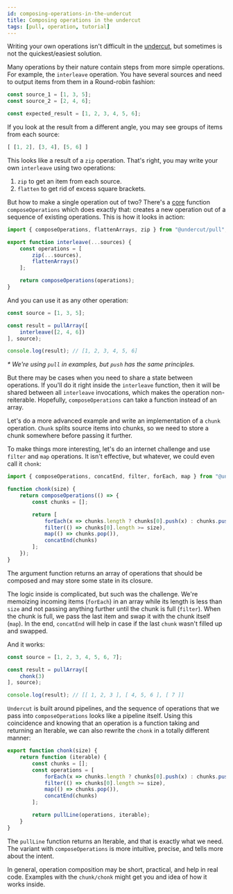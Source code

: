 ```yaml
---
id: composing-operations-in-the-undercut
title: Composing operations in the undercut
tags: [pull, operation, tutorial]
---
```


Writing your own operations isn't difficult in the [undercut](https://undercut.js.org), but sometimes is not the quickest/easiest solution.

Many operations by their nature contain steps from more simple operations. For example, the `interleave` operation. You have several sources and need to output items from them in a Round-robin fashion:

```js
const source_1 = [1, 3, 5];
const source_2 = [2, 4, 6];

const expected_result = [1, 2, 3, 4, 5, 6];
```

<!--truncate-->
If you look at the result from a different angle, you may see groups of items from each source:

```js
[ [1, 2], [3, 4], [5, 6] ]
```

This looks like a result of a `zip` operation. That's right, you may write your own `interleave` using two operations:

1. `zip` to get an item from each source.
2. `flatten` to get rid of excess square brackets.

But how to make a single operation out of two? There's a [core](https://undercut.js.org/docs/pull/core-functions) function `composeOperations` which does exactly that: creates a new operation out of a sequence of existing operations. This is how it looks in action:

```js
import { composeOperations, flattenArrays, zip } from "@undercut/pull";

export function interleave(...sources) {
    const operations = [
        zip(...sources),
        flattenArrays()
    ];

    return composeOperations(operations);
}
```

And you can use it as any other operation:

```js
const source = [1, 3, 5];

const result = pullArray([
    interleave([2, 4, 6])
], source);

console.log(result); // [1, 2, 3, 4, 5, 6]
```

*\* We're using `pull` in examples, but `push` has the same principles.*

But there may be cases when you need to share a state between operations. If you'll do it right inside the `interleave` function, then it will be shared between all `interleave` invocations, which makes the operation non-reiterable. Hopefully, `composeOperations` can take a function instead of an array.

Let's do a more advanced example and write an implementation of a `chunk` operation. `Chunk` splits source items into chunks, so we need to store a chunk somewhere before passing it further.

To make things more interesting, let's do an internet challenge and use `filter` and `map` operations. It isn't effective, but whatever, we could even call it `chonk`:

```js
import { composeOperations, concatEnd, filter, forEach, map } from "@undercut/pull";

function chonk(size) {
    return composeOperations(() => {
        const chunks = [];

        return [
            forEach(x => chunks.length ? chunks[0].push(x) : chunks.push([x])),
            filter(() => chunks[0].length >= size),
            map(() => chunks.pop()),
            concatEnd(chunks)
        ];
    });
}
```

The argument function returns an array of operations that should be composed and may store some state in its closure.

The logic inside is complicated, but such was the challenge. We're memoizing incoming items (`forEach`) in an array while its length is less than `size` and not passing anything further until the chunk is full (`filter`). When the chunk is full, we pass the last item and swap it with the chunk itself (`map`). In the end, `concatEnd` will help in case if the last `chunk` wasn't filled up and swapped.

And it works:

```js
const source = [1, 2, 3, 4, 5, 6, 7];

const result = pullArray([
    chonk(3)
], source);

console.log(result); // [[ 1, 2, 3 ], [ 4, 5, 6 ], [ 7 ]]
```

`Undercut` is built around pipelines, and the sequence of operations that we pass into `composeOperations` looks like a pipeline itself. Using this coincidence and knowing that an operation is a function taking and returning an Iterable, we can also rewrite the `chonk` in a totally different manner:

```js
export function chonk(size) {
    return function (iterable) {
        const chunks = [];
        const operations = [
            forEach(x => chunks.length ? chunks[0].push(x) : chunks.push([x])),
            filter(() => chunks[0].length >= size),
            map(() => chunks.pop()),
            concatEnd(chunks)
        ];

        return pullLine(operations, iterable);
    }
}
```

The `pullLine` function returns an Iterable, and that is exactly what we need. The variant with `composeOperations` is more intuitive, precise, and tells more about the intent.

In general, operation composition may be short, practical, and help in real code. Examples with the `chunk/chonk` might get you and idea of how it works inside.
